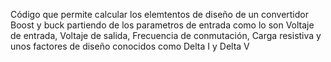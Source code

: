 Código que permite calcular los elemtentos de diseño de un convertidor Boost y buck partiendo de los parametros de entrada como lo son Voltaje de entrada, Voltaje de salida, Frecuencia de conmutación, Carga resistiva y unos factores de diseño conocidos como Delta I y Delta V
